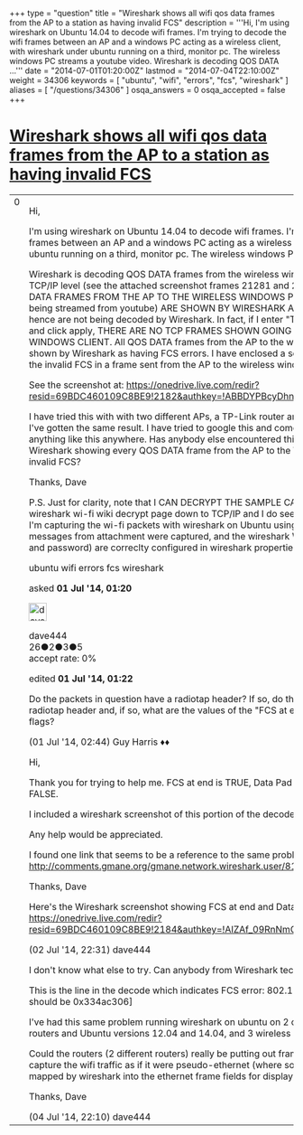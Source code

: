 +++
type = "question"
title = "Wireshark shows all wifi qos data frames from the AP to a station as having invalid FCS"
description = '''Hi, I&#x27;m using wireshark on Ubuntu 14.04 to decode wifi frames. I&#x27;m trying to decode the wifi frames between an AP and a windows PC acting as a wireless client, with wireshark under ubuntu running on a third, monitor pc. The wireless windows PC streams a youtube video. Wireshark is decoding QOS DATA ...'''
date = "2014-07-01T01:20:00Z"
lastmod = "2014-07-04T22:10:00Z"
weight = 34306
keywords = [ "ubuntu", "wifi", "errors", "fcs", "wireshark" ]
aliases = [ "/questions/34306" ]
osqa_answers = 0
osqa_accepted = false
+++

<div class="headNormal">

# [Wireshark shows all wifi qos data frames from the AP to a station as having invalid FCS](/questions/34306/wireshark-shows-all-wifi-qos-data-frames-from-the-ap-to-a-station-as-having-invalid-fcs)

</div>

<div id="main-body">

<div id="askform">

<table id="question-table" style="width:100%;"><colgroup><col style="width: 50%" /><col style="width: 50%" /></colgroup><tbody><tr class="odd"><td style="width: 30px; vertical-align: top"><div class="vote-buttons"><span id="post-34306-upvote" class="ajax-command post-vote up" rel="nofollow" title="I like this post (click again to cancel)"> </span><div id="post-34306-score" class="post-score" title="current number of votes">0</div><span id="post-34306-downvote" class="ajax-command post-vote down" rel="nofollow" title="I dont like this post (click again to cancel)"> </span> <span id="favorite-mark" class="ajax-command favorite-mark" rel="nofollow" title="mark/unmark this question as favorite (click again to cancel)"> </span><div id="favorite-count" class="favorite-count"></div></div></td><td><div id="item-right"><div class="question-body"><p>Hi,</p><p>I'm using wireshark on Ubuntu 14.04 to decode wifi frames. I'm trying to decode the wifi frames between an AP and a windows PC acting as a wireless client, with wireshark under ubuntu running on a third, monitor pc. The wireless windows PC streams a youtube video.</p><p>Wireshark is decoding QOS DATA frames from the wireless windows PC to the AP down to the TCP/IP level (see the attached screenshot frames 21281 and 21288). HOWEVER ALL QOS DATA FRAMES FROM THE AP TO THE WIRELESS WINDOWS PC (including the video data being streamed from youtube) ARE SHOWN BY WIRESHARK AS HAVING FCS ERRORS and hence are not being decoded by Wireshark. In fact, if I enter "TCP" into the display filter box and click apply, THERE ARE NO TCP FRAMES SHOWN GOING FROM THE AP TO THE WINDOWS CLIENT. All QOS DATA frames from the AP to the wireless windows client are shown by Wireshark as having FCS errors. I have enclosed a screenshot of wireshark showing the invalid FCS in a frame sent from the AP to the wireless windows station, frame 21285.</p><p>See the screenshot at: <a href="https://onedrive.live.com/redir?resid=69BDC460109C8BE9!2182&amp;authkey=!ABBDYPBcyDhnu30&amp;v=3&amp;ithint=photo%2c.png">https://onedrive.live.com/redir?resid=69BDC460109C8BE9!2182&amp;authkey=!ABBDYPBcyDhnu30&amp;v=3&amp;ithint=photo%2c.png</a></p><p>I have tried this with with two different APs, a TP-Link router and a comcast xfinity router, and I've gotten the same result. I have tried to google this and come up with no mention of anything like this anywhere. Has anybody else encountered this phonomenon? Why is Wireshark showing every QOS DATA frame from the AP to the Windows PC as having an invalid FCS?</p><p>Thanks, Dave</p><p>P.S. Just for clarity, note that I CAN DECRYPT THE SAMPLE CAPTURE FILE mentioned in the wireshark wi-fi wiki decrypt page down to TCP/IP and I do see 2-way traffic being decrypted. I'm capturing the wi-fi packets with wireshark on Ubuntu using monitor mode, the 4 EAPOL messages from attachment were captured, and the wireshark WPA2 decrypt information (ssid and password) are correclty configured in wireshark properties.</p></div><div id="question-tags" class="tags-container tags"><span class="post-tag tag-link-ubuntu" rel="tag" title="see questions tagged &#39;ubuntu&#39;">ubuntu</span> <span class="post-tag tag-link-wifi" rel="tag" title="see questions tagged &#39;wifi&#39;">wifi</span> <span class="post-tag tag-link-errors" rel="tag" title="see questions tagged &#39;errors&#39;">errors</span> <span class="post-tag tag-link-fcs" rel="tag" title="see questions tagged &#39;fcs&#39;">fcs</span> <span class="post-tag tag-link-wireshark" rel="tag" title="see questions tagged &#39;wireshark&#39;">wireshark</span></div><div id="question-controls" class="post-controls"></div><div class="post-update-info-container"><div class="post-update-info post-update-info-user"><p>asked <strong>01 Jul '14, 01:20</strong></p><img src="https://secure.gravatar.com/avatar/f29f0cdac7cb8caca278f3b3b9a72c6a?s=32&amp;d=identicon&amp;r=g" class="gravatar" width="32" height="32" alt="dave444&#39;s gravatar image" /><p><span>dave444</span><br />
<span class="score" title="26 reputation points">26</span><span title="2 badges"><span class="badge1">●</span><span class="badgecount">2</span></span><span title="3 badges"><span class="silver">●</span><span class="badgecount">3</span></span><span title="5 badges"><span class="bronze">●</span><span class="badgecount">5</span></span><br />
<span class="accept_rate" title="Rate of the user&#39;s accepted answers">accept rate:</span> <span title="dave444 has no accepted answers">0%</span></p></div><div class="post-update-info post-update-info-edited"><p><span> edited <strong>01 Jul '14, 01:22</strong> </span></p></div></div><div id="comments-container-34306" class="comments-container"><span id="34312"></span><div id="comment-34312" class="comment"><div id="post-34312-score" class="comment-score"></div><div class="comment-text"><p>Do the packets in question have a radiotap header? If so, do they have a "Flags" field in the radiotap header and, if so, what are the values of the "FCS at end" and "Data pad" bits in the flags?</p></div><div id="comment-34312-info" class="comment-info"><span class="comment-age">(01 Jul '14, 02:44)</span> <span class="comment-user userinfo">Guy Harris ♦♦</span></div></div><span id="34371"></span><div id="comment-34371" class="comment"><div id="post-34371-score" class="comment-score"></div><div class="comment-text"><p>Hi,</p><p>Thank you for trying to help me. FCS at end is TRUE, Data Pad is FALSE, and Bad FCS is FALSE.</p><p>I included a wireshark screenshot of this portion of the decode of the wifi QoS Data frame.</p><p>Any help would be appreciated.</p><p>I found one link that seems to be a reference to the same problem: <a href="http://comments.gmane.org/gmane.network.wireshark.user/8147">http://comments.gmane.org/gmane.network.wireshark.user/8147</a></p><p>Thanks, Dave</p><p>Here's the Wireshark screenshot showing FCS at end and Data Pad: <a href="https://onedrive.live.com/redir?resid=69BDC460109C8BE9!2184&amp;authkey=!AIZAf_09RnNmOtk&amp;v=3&amp;ithint=photo%2c.jpg">https://onedrive.live.com/redir?resid=69BDC460109C8BE9!2184&amp;authkey=!AIZAf_09RnNmOtk&amp;v=3&amp;ithint=photo%2c.jpg</a></p></div><div id="comment-34371-info" class="comment-info"><span class="comment-age">(02 Jul '14, 22:31)</span> <span class="comment-user userinfo">dave444</span></div></div><span id="34431"></span><div id="comment-34431" class="comment"><div id="post-34431-score" class="comment-score"></div><div class="comment-text"><p>I don't know what else to try. Can anybody from Wireshark tech support help me?</p><p>This is the line in the decode which indicates FCS error: 802.11 FCS: 0x32a42587 [incorrect, should be 0x334ac306]</p><p>I've had this same problem running wireshark on ubuntu on 2 other PCs and 2 different routers and Ubuntu versions 12.04 and 14.04, and 3 wireless adapters.</p><p>Could the routers (2 different routers) really be putting out frames with FCS errors? When I capture the wifi traffic as if it were pseudo-ethernet (where some fields of the wifi header are mapped by wireshark into the ethernet frame fields for display), there are no FCS errors.</p><p>Thanks, Dave</p></div><div id="comment-34431-info" class="comment-info"><span class="comment-age">(04 Jul '14, 22:10)</span> <span class="comment-user userinfo">dave444</span></div></div></div><div id="comment-tools-34306" class="comment-tools"></div><div class="clear"></div><div id="comment-34306-form-container" class="comment-form-container"></div><div class="clear"></div></div></td></tr></tbody></table>

</div>

</div>

